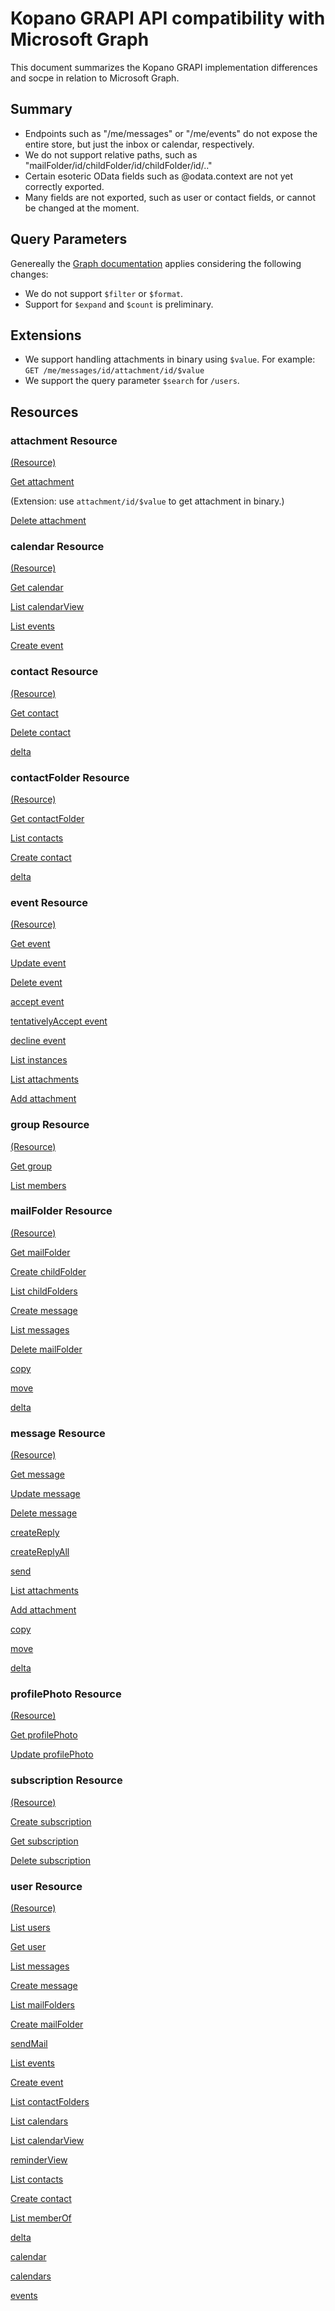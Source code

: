 # Kopano GRAPI API compatibility with Microsoft Graph

This document summarizes the Kopano GRAPI implementation differences and socpe
in relation to Microsoft Graph.

## Summary

- Endpoints such as "/me/messages" or "/me/events" do not expose the entire
  store, but just the inbox or calendar, respectively.
- We do not support relative paths, such as
  "mailFolder/id/childFolder/id/childFolder/id/.."
- Certain esoteric OData fields such as @odata.context are not yet correctly
  exported.
- Many fields are not exported, such as user or contact fields, or cannot be
  changed at the moment.

## Query Parameters

Genereally the [Graph documentation](https://developer.microsoft.com/en-us/graph/docs/concepts/query_parameters) applies considering the following changes:

- We do not support `$filter` or `$format`.
- Support for `$expand` and `$count` is preliminary.

## Extensions

- We support handling attachments in binary using `$value`.
  For example: `GET /me/messages/id/attachment/id/$value`
- We support the query parameter `$search` for `/users`.

## Resources

### attachment Resource

[(Resource)](https://github.com/microsoftgraph/microsoft-graph-docs/blob/master/api-reference/v1.0/resources/attachment.md)

[Get attachment](https://github.com/microsoftgraph/microsoft-graph-docs/blob/master/api-reference/v1.0/api/attachment-get.md)

(Extension: use `attachment/id/$value` to get attachment in binary.)

[Delete attachment](https://github.com/microsoftgraph/microsoft-graph-docs/blob/master/api-reference/v1.0/api/attachment-delete.md)

### calendar Resource

[(Resource)](https://github.com/microsoftgraph/microsoft-graph-docs/blob/master/api-reference/v1.0/resources/calendar.md)

[Get calendar](https://github.com/microsoftgraph/microsoft-graph-docs/blob/master/api-reference/v1.0/api/calendar-get.md)

[List calendarView](https://github.com/microsoftgraph/microsoft-graph-docs/blob/master/api-reference/v1.0/api/calendar-list-calendarview.md)

[List events](https://github.com/microsoftgraph/microsoft-graph-docs/blob/master/api-reference/v1.0/api/calendar-list-events.md)

[Create event](https://github.com/microsoftgraph/microsoft-graph-docs/blob/master/api-reference/v1.0/api/calendar-post-events.md)

### contact Resource

[(Resource)](https://github.com/microsoftgraph/microsoft-graph-docs/blob/master/api-reference/v1.0/resources/contact.md)

[Get contact](https://github.com/microsoftgraph/microsoft-graph-docs/blob/master/api-reference/v1.0/api/contact-get.md)

[Delete contact](https://github.com/microsoftgraph/microsoft-graph-docs/blob/master/api-reference/v1.0/api/contact-delete.md)

[delta](https://github.com/microsoftgraph/microsoft-graph-docs/blob/master/api-reference/v1.0/api/contact-delta.md)

### contactFolder Resource

[(Resource)](https://github.com/microsoftgraph/microsoft-graph-docs/blob/master/api-reference/v1.0/resources/contactfolder.md)

[Get contactFolder](https://github.com/microsoftgraph/microsoft-graph-docs/blob/master/api-reference/v1.0/api/contactfolder-get.md)

[List contacts](https://github.com/microsoftgraph/microsoft-graph-docs/blob/master/api-reference/v1.0/api/contactfolder-list-contacts.md)

[Create contact](https://github.com/microsoftgraph/microsoft-graph-docs/blob/master/api-reference/v1.0/api/contactfolder-post-contacts.md)

[delta](https://github.com/microsoftgraph/microsoft-graph-docs/blob/master/api-reference/v1.0/api/contactfolder-delta.md)

### event Resource

[(Resource)](https://github.com/microsoftgraph/microsoft-graph-docs/blob/master/api-reference/v1.0/resources/event.md)

[Get event](https://github.com/microsoftgraph/microsoft-graph-docs/blob/master/api-reference/v1.0/api/event-get.md)

[Update event](https://github.com/microsoftgraph/microsoft-graph-docs/blob/master/api-reference/v1.0/api/event-update.md)

[Delete event](https://github.com/microsoftgraph/microsoft-graph-docs/blob/master/api-reference/v1.0/api/event-delete.md)

[accept event](https://github.com/microsoftgraph/microsoft-graph-docs/blob/master/api-reference/v1.0/api/event-accept.md)

[tentativelyAccept event](https://github.com/microsoftgraph/microsoft-graph-docs/blob/master/api-reference/v1.0/api/event-tentativelyaccept.md)

[decline event](https://github.com/microsoftgraph/microsoft-graph-docs/blob/master/api-reference/v1.0/api/event-decline.md)

[List instances](https://github.com/microsoftgraph/microsoft-graph-docs/blob/master/api-reference/v1.0/api/event-list-instances.md)

[List attachments](https://github.com/microsoftgraph/microsoft-graph-docs/blob/master/api-reference/v1.0/api/event-list-attachments.md)

[Add attachment](https://github.com/microsoftgraph/microsoft-graph-docs/blob/master/api-reference/v1.0/api/event-post-attachments.md)

### group Resource

[(Resource)](https://github.com/microsoftgraph/microsoft-graph-docs/blob/master/api-reference/v1.0/resources/group.md)

[Get group](https://github.com/microsoftgraph/microsoft-graph-docs/blob/master/api-reference/v1.0/api/group-get.md)

[List members](https://github.com/microsoftgraph/microsoft-graph-docs/blob/master/api-reference/v1.0/api/group-list-members.md)

### mailFolder Resource

[(Resource)](https://github.com/microsoftgraph/microsoft-graph-docs/blob/master/api-reference/v1.0/resources/mailfolder.md)

[Get mailFolder](https://github.com/microsoftgraph/microsoft-graph-docs/blob/master/api-reference/v1.0/api/mailfolder-get.md)

[Create childFolder](https://github.com/microsoftgraph/microsoft-graph-docs/blob/master/api-reference/v1.0/api/mailfolder-post-childfolders.md)

[List childFolders](https://github.com/microsoftgraph/microsoft-graph-docs/blob/master/api-reference/v1.0/api/mailfolder-list-childfolders.md)

[Create message](https://github.com/microsoftgraph/microsoft-graph-docs/blob/master/api-reference/v1.0/api/mailfolder-post-messages.md)

[List messages](https://github.com/microsoftgraph/microsoft-graph-docs/blob/master/api-reference/v1.0/api/mailfolder-list-messages.md)

[Delete mailFolder](https://github.com/microsoftgraph/microsoft-graph-docs/blob/master/api-reference/v1.0/api/mailfolder-delete.md)

[copy](https://github.com/microsoftgraph/microsoft-graph-docs/blob/master/api-reference/v1.0/api/mailfolder-copy.md)

[move](https://github.com/microsoftgraph/microsoft-graph-docs/blob/master/api-reference/v1.0/api/mailfolder-move.md)

[delta](https://github.com/microsoftgraph/microsoft-graph-docs/blob/master/api-reference/v1.0/api/mailfolder-delta.md)

### message Resource

[(Resource)](https://github.com/microsoftgraph/microsoft-graph-docs/blob/master/api-reference/v1.0/resources/message.md)

[Get message](https://github.com/microsoftgraph/microsoft-graph-docs/blob/master/api-reference/v1.0/api/message-get.md)

[Update message](https://github.com/microsoftgraph/microsoft-graph-docs/blob/master/api-reference/v1.0/api/message-update.md)

[Delete message](https://github.com/microsoftgraph/microsoft-graph-docs/blob/master/api-reference/v1.0/api/message-delete.md)

[createReply](https://github.com/microsoftgraph/microsoft-graph-docs/blob/master/api-reference/v1.0/api/message-createreply.md)

[createReplyAll](https://github.com/microsoftgraph/microsoft-graph-docs/blob/master/api-reference/v1.0/api/message-createreplyall.md)

[send](https://github.com/microsoftgraph/microsoft-graph-docs/blob/master/api-reference/v1.0/api/message-send.md)

[List attachments](https://github.com/microsoftgraph/microsoft-graph-docs/blob/master/api-reference/v1.0/api/message-list-attachments.md)

[Add attachment](https://github.com/microsoftgraph/microsoft-graph-docs/blob/master/api-reference/v1.0/api/message-post-attachments.md)

[copy](https://github.com/microsoftgraph/microsoft-graph-docs/blob/master/api-reference/v1.0/api/message-copy.md)

[move](https://github.com/microsoftgraph/microsoft-graph-docs/blob/master/api-reference/v1.0/api/message-move.md)

[delta](https://github.com/microsoftgraph/microsoft-graph-docs/blob/master/api-reference/v1.0/api/message-delta.md)

### profilePhoto Resource

[(Resource)](https://github.com/microsoftgraph/microsoft-graph-docs/blob/master/api-reference/v1.0/resources/profilephoto.md)

[Get profilePhoto](https://github.com/microsoftgraph/microsoft-graph-docs/blob/master/api-reference/v1.0/api/profilephoto-get.md)

[Update profilePhoto](https://github.com/microsoftgraph/microsoft-graph-docs/blob/master/api-reference/v1.0/api/profilephoto-update.md)

### subscription Resource

[(Resource)](https://github.com/microsoftgraph/microsoft-graph-docs/blob/master/api-reference/v1.0/resources/subscription.md)

[Create subscription](https://github.com/microsoftgraph/microsoft-graph-docs/blob/master/api-reference/v1.0/api/subscription-post-subscriptions.md)

[Get subscription](https://github.com/microsoftgraph/microsoft-graph-docs/blob/master/api-reference/v1.0/api/subscription-get.md)

[Delete subscription](https://github.com/microsoftgraph/microsoft-graph-docs/blob/master/api-reference/v1.0/api/subscription-delete.md)

### user Resource

[(Resource)](https://github.com/microsoftgraph/microsoft-graph-docs/blob/master/api-reference/v1.0/resources/user.md)

[List users](https://github.com/microsoftgraph/microsoft-graph-docs/blob/master/api-reference/v1.0/api/user-list.md)

[Get user](https://github.com/microsoftgraph/microsoft-graph-docs/blob/master/api-reference/v1.0/api/user-get.md)

[List messages](https://github.com/microsoftgraph/microsoft-graph-docs/blob/master/api-reference/v1.0/api/user-list-messages.md)

[Create message](https://github.com/microsoftgraph/microsoft-graph-docs/blob/master/api-reference/v1.0/api/user-post-messages.md)

[List mailFolders](https://github.com/microsoftgraph/microsoft-graph-docs/blob/master/api-reference/v1.0/api/user-list-mailfolders.md)

[Create mailFolder](https://github.com/microsoftgraph/microsoft-graph-docs/blob/master/api-reference/v1.0/api/user-post-mailfolders.md)

[sendMail](https://github.com/microsoftgraph/microsoft-graph-docs/blob/master/api-reference/v1.0/api/user-sendmail.md)

[List events](https://github.com/microsoftgraph/microsoft-graph-docs/blob/master/api-reference/v1.0/api/user-list-events.md)

[Create event](https://github.com/microsoftgraph/microsoft-graph-docs/blob/master/api-reference/v1.0/api/user-post-events.md)

[List contactFolders](https://github.com/microsoftgraph/microsoft-graph-docs/blob/master/api-reference/v1.0/api/user-list-contactfolders.md)

[List calendars](https://github.com/microsoftgraph/microsoft-graph-docs/blob/master/api-reference/v1.0/api/user-list-calendars.md)

[List calendarView](https://github.com/microsoftgraph/microsoft-graph-docs/blob/master/api-reference/v1.0/api/user-list-calendarview.md)

[reminderView](https://github.com/microsoftgraph/microsoft-graph-docs/blob/master/api-reference/v1.0/api/user-reminderview.md)

[List contacts](https://github.com/microsoftgraph/microsoft-graph-docs/blob/master/api-reference/v1.0/api/user-list-contacts.md)

[Create contact](https://github.com/microsoftgraph/microsoft-graph-docs/blob/master/api-reference/v1.0/api/user-post-contacts.md)

[List memberOf](https://github.com/microsoftgraph/microsoft-graph-docs/blob/master/api-reference/v1.0/api/user-list-memberof.md)

[delta](https://github.com/microsoftgraph/microsoft-graph-docs/blob/master/api-reference/v1.0/api/user-delta.md)

[calendar](https://github.com/microsoftgraph/microsoft-graph-docs/blob/master/api-reference/v1.0/resources/calendar.md)

[calendars](https://github.com/microsoftgraph/microsoft-graph-docs/blob/master/api-reference/v1.0/resources/calendar.md)

[events](https://github.com/microsoftgraph/microsoft-graph-docs/blob/master/api-reference/v1.0/resources/event.md)
